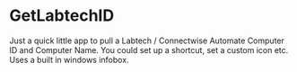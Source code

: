 # GetLabtechID
Just a quick little app to pull a Labtech / Connectwise Automate Computer ID and Computer Name. You could set up a shortcut, set a custom icon etc. Uses a built in windows infobox.
